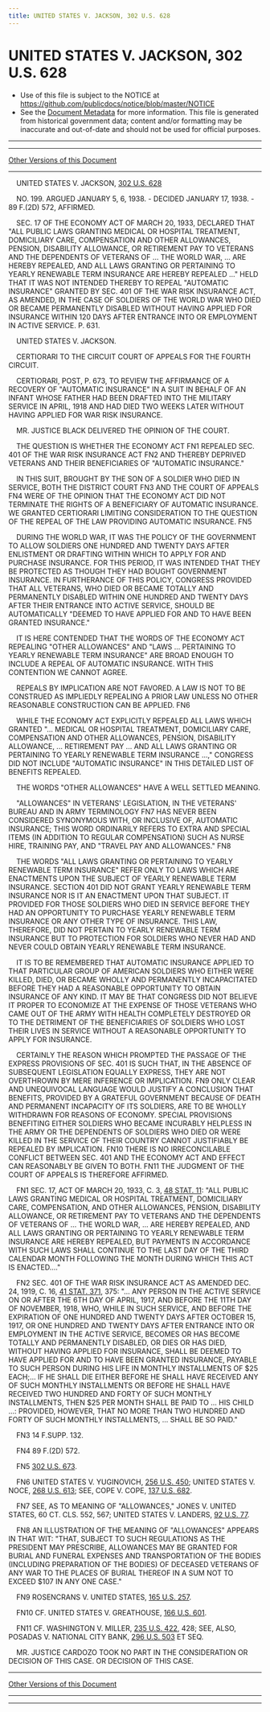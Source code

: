 ```yaml
---
title: UNITED STATES V. JACKSON, 302 U.S. 628
---
```


# UNITED STATES V. JACKSON, 302 U.S. 628

* Use of this file is subject to the NOTICE at https://github.com/publicdocs/notice/blob/master/NOTICE
* See the [Document Metadata](../../../index.md) for more information.
  This file is generated from historical government data; content and/or formatting may be inaccurate and out-of-date and should not be used for official purposes.

----------
----------

[Other Versions of this Document](https://publicdocs.github.io/go/links?ns=uslm-x&ref=%2Fus%2Fcourts%2Fscotus%2FusReporter%2F302%2F628)

----------

    UNITED STATES V. JACKSON, [302 U.S. 628][/us/courts/scotus/usReporter/302/628]

    NO. 199.  ARGUED JANUARY 5, 6, 1938.  - DECIDED JANUARY 17, 1938.  - 89 F.(2D) 572, AFFIRMED.

    SEC. 17 OF THE ECONOMY ACT OF MARCH 20, 1933, DECLARED THAT "ALL PUBLIC LAWS GRANTING MEDICAL OR HOSPITAL TREATMENT, DOMICILIARY CARE, COMPENSATION AND OTHER ALLOWANCES, PENSION, DISABILITY ALLOWANCE, OR RETIREMENT PAY TO VETERANS AND THE DEPENDENTS OF VETERANS OF  ...  THE WORLD WAR, ...  ARE HEREBY REPEALED, AND ALL LAWS GRANTING OR PERTAINING TO YEARLY RENEWABLE TERM INSURANCE ARE HEREBY REPEALED ..."  HELD THAT IT WAS NOT INTENDED THEREBY TO REPEAL "AUTOMATIC INSURANCE" GRANTED BY SEC. 401 OF THE WAR RISK INSURANCE ACT, AS AMENDED, IN THE CASE OF SOLDIERS OF THE WORLD WAR WHO DIED OR BECAME PERMANENTLY DISABLED WITHOUT HAVING APPLIED FOR INSURANCE WITHIN 120 DAYS AFTER ENTRANCE INTO OR EMPLOYMENT IN ACTIVE SERVICE.  P. 631.

    UNITED STATES V. JACKSON.

    CERTIORARI TO THE CIRCUIT COURT OF APPEALS FOR THE FOURTH CIRCUIT.

    CERTIORARI, POST, P. 673, TO REVIEW THE AFFIRMANCE OF A RECOVERY OF "AUTOMATIC INSURANCE" IN A SUIT IN BEHALF OF AN INFANT WHOSE FATHER HAD BEEN DRAFTED INTO THE MILITARY SERVICE IN APRIL, 1918 AND HAD DIED TWO WEEKS LATER WITHOUT HAVING APPLIED FOR WAR RISK INSURANCE.

    MR. JUSTICE BLACK DELIVERED THE OPINION OF THE COURT.

    THE QUESTION IS WHETHER THE ECONOMY ACT  FN1  REPEALED SEC. 401 OF THE WAR RISK INSURANCE ACT FN2  AND THEREBY DEPRIVED VETERANS AND THEIR BENEFICIARIES OF "AUTOMATIC INSURANCE."

    IN THIS SUIT, BROUGHT BY THE SON OF A SOLDIER WHO DIED IN SERVICE, BOTH THE DISTRICT COURT  FN3 AND THE COURT OF APPEALS  FN4  WERE OF THE OPINION THAT THE ECONOMY ACT DID NOT TERMINATE THE RIGHTS OF A BENEFICIARY OF AUTOMATIC INSURANCE.  WE GRANTED CERTIORARI LIMITING CONSIDERATION TO THE QUESTION OF THE REPEAL OF THE LAW PROVIDING AUTOMATIC INSURANCE.  FN5

    DURING THE WORLD WAR, IT WAS THE POLICY OF THE GOVERNMENT TO ALLOW SOLDIERS ONE HUNDRED AND TWENTY DAYS AFTER ENLISTMENT OR DRAFTING WITHIN WHICH TO APPLY FOR AND PURCHASE INSURANCE.  FOR THIS PERIOD, IT WAS INTENDED THAT THEY BE PROTECTED AS THOUGH THEY HAD BOUGHT GOVERNMENT INSURANCE.  IN FURTHERANCE OF THIS POLICY, CONGRESS PROVIDED THAT ALL VETERANS, WHO DIED OR BECAME TOTALLY AND PERMANENTLY DISABLED WITHIN ONE HUNDRED AND TWENTY DAYS AFTER THEIR ENTRANCE INTO ACTIVE SERVICE, SHOULD BE AUTOMATICALLY "DEEMED TO HAVE APPLIED FOR AND TO HAVE BEEN GRANTED INSURANCE."

    IT IS HERE CONTENDED THAT THE WORDS OF THE ECONOMY ACT REPEALING "OTHER ALLOWANCES" AND "LAWS ...  PERTAINING TO YEARLY RENEWABLE TERM INSURANCE" ARE BROAD ENOUGH TO INCLUDE A REPEAL OF AUTOMATIC INSURANCE.  WITH THIS CONTENTION WE CANNOT AGREE.

    REPEALS BY IMPLICATION ARE NOT FAVORED.  A LAW IS NOT TO BE CONSTRUED AS IMPLIEDLY REPEALING A PRIOR LAW UNLESS NO OTHER REASONABLE CONSTRUCTION CAN BE APPLIED.  FN6

    WHILE THE ECONOMY ACT EXPLICITLY REPEALED ALL LAWS WHICH GRANTED "... MEDICAL OR HOSPITAL TREATMENT, DOMICILIARY CARE, COMPENSATION AND OTHER ALLOWANCES, PENSION, DISABILITY ALLOWANCE, ...  RETIREMENT PAY ...  AND ALL LAWS GRANTING OR PERTAINING TO YEARLY RENEWABLE TERM INSURANCE ...," CONGRESS DID NOT INCLUDE "AUTOMATIC INSURANCE" IN THIS DETAILED LIST OF BENEFITS REPEALED.

    THE WORDS "OTHER ALLOWANCES" HAVE A WELL SETTLED MEANING.

    "ALLOWANCES" IN VETERANS' LEGISLATION, IN THE VETERANS' BUREAU AND IN ARMY TERMINOLOGY  FN7  HAS NEVER BEEN CONSIDERED SYNONYMOUS WITH, OR INCLUSIVE OF, AUTOMATIC INSURANCE; THIS WORD ORDINARILY REFERS TO EXTRA AND SPECIAL ITEMS (IN ADDITION TO REGULAR COMPENSATION) SUCH AS NURSE HIRE, TRAINING PAY, AND "TRAVEL PAY AND ALLOWANCES."  FN8

    THE WORDS "ALL LAWS GRANTING OR PERTAINING TO YEARLY RENEWABLE TERM INSURANCE" REFER ONLY TO LAWS WHICH ARE ENACTMENTS UPON THE SUBJECT OF YEARLY RENEWABLE TERM INSURANCE.  SECTION 401 DID NOT GRANT YEARLY RENEWABLE TERM INSURANCE NOR IS IT AN ENACTMENT UPON THAT SUBJECT.  IT PROVIDED FOR THOSE SOLDIERS WHO DIED IN SERVICE BEFORE THEY HAD AN OPPORTUNITY TO PURCHASE YEARLY RENEWABLE TERM INSURANCE OR ANY OTHER TYPE OF INSURANCE.  THIS LAW, THEREFORE, DID NOT PERTAIN TO YEARLY RENEWABLE TERM INSURANCE BUT TO PROTECTION FOR SOLDIERS WHO NEVER HAD AND NEVER COULD OBTAIN YEARLY RENEWABLE TERM INSURANCE.

    IT IS TO BE REMEMBERED THAT AUTOMATIC INSURANCE APPLIED TO THAT PARTICULAR GROUP OF AMERICAN SOLDIERS WHO EITHER WERE KILLED, DIED, OR BECAME WHOLLY AND PERMANENTLY INCAPACITATED BEFORE THEY HAD A REASONABLE OPPORTUNITY TO OBTAIN INSURANCE OF ANY KIND.  IT MAY BE THAT CONGRESS DID NOT BELIEVE IT PROPER TO ECONOMIZE AT THE EXPENSE OF THOSE VETERANS WHO CAME OUT OF THE ARMY WITH HEALTH COMPLETELY DESTROYED OR TO THE DETRIMENT OF THE BENEFICIARIES OF SOLDIERS WHO LOST THEIR LIVES IN SERVICE WITHOUT A REASONABLE OPPORTUNITY TO APPLY FOR INSURANCE.

    CERTAINLY THE REASON WHICH PROMPTED THE PASSAGE OF THE EXPRESS PROVISIONS OF SEC. 401 IS SUCH THAT, IN THE ABSENCE OF SUBSEQUENT LEGISLATION EQUALLY EXPRESS, THEY ARE NOT OVERTHROWN BY MERE INFERENCE OR IMPLICATION.  FN9  ONLY CLEAR AND UNEQUIVOCAL LANGUAGE WOULD JUSTIFY A CONCLUSION THAT BENEFITS, PROVIDED BY A GRATEFUL GOVERNMENT BECAUSE OF DEATH AND PERMANENT INCAPACITY OF ITS SOLDIERS, ARE TO BE WHOLLY WITHDRAWN FOR REASONS OF ECONOMY.  SPECIAL PROVISIONS BENEFITING EITHER SOLDIERS WHO BECAME INCURABLY HELPLESS IN THE ARMY OR THE DEPENDENTS OF SOLDIERS WHO DIED OR WERE KILLED IN THE SERVICE OF THEIR COUNTRY CANNOT JUSTIFIABLY BE REPEALED BY IMPLICATION.  FN10  THERE IS NO IRRECONCILABLE CONFLICT BETWEEN SEC. 401 AND THE ECONOMY ACT AND EFFECT CAN REASONABLY BE GIVEN TO BOTH.  FN11  THE JUDGMENT OF THE COURT OF APPEALS IS THEREFORE AFFIRMED.

    FN1  SEC. 17, ACT OF MARCH 20, 1933, C. 3, [48 STAT. 11][/us/stat/48/11]:  "ALL PUBLIC LAWS GRANTING MEDICAL OR HOSPITAL TREATMENT, DOMICILIARY CARE, COMPENSATION, AND OTHER ALLOWANCES, PENSION, DISABILITY ALLOWANCE, OR RETIREMENT PAY TO VETERANS AND THE DEPENDENTS OF VETERANS OF  ...  THE WORLD WAR, ...  ARE HEREBY REPEALED, AND ALL LAWS GRANTING OR PERTAINING TO YEARLY RENEWABLE TERM INSURANCE ARE HEREBY REPEALED, BUT PAYMENTS IN ACCORDANCE WITH SUCH LAWS SHALL CONTINUE TO THE LAST DAY OF THE THIRD CALENDAR MONTH FOLLOWING THE MONTH DURING WHICH THIS ACT IS ENACTED...."

    FN2  SEC. 401 OF THE WAR RISK INSURANCE ACT AS AMENDED DEC. 24, 1919, C. 16, [41 STAT. 371][/us/stat/41/371], 375: "...  ANY PERSON IN THE ACTIVE SERVICE ON OR AFTER THE 6TH DAY OF APRIL, 1917, AND BEFORE THE 11TH DAY OF NOVEMBER, 1918, WHO, WHILE IN SUCH SERVICE, AND BEFORE THE EXPIRATION OF ONE HUNDRED AND TWENTY DAYS AFTER OCTOBER 15, 1917, OR ONE HUNDRED AND TWENTY DAYS AFTER ENTRANCE INTO OR EMPLOYMENT IN THE ACTIVE SERVICE, BECOMES OR HAS BECOME TOTALLY AND PERMANENTLY DISABLED, OR DIES OR HAS DIED, WITHOUT HAVING APPLIED FOR INSURANCE, SHALL BE DEEMED TO HAVE APPLIED FOR AND TO HAVE BEEN GRANTED INSURANCE, PAYABLE TO SUCH PERSON DURING HIS LIFE IN MONTHLY INSTALLMENTS OF $25 EACH;...  IF HE SHALL DIE EITHER BEFORE HE SHALL HAVE RECEIVED ANY OF SUCH MONTHLY INSTALLMENTS OR BEFORE HE SHALL HAVE RECEIVED TWO HUNDRED AND FORTY OF SUCH MONTHLY INSTALLMENTS, THEN $25 PER MONTH SHALL BE PAID TO  ... HIS CHILD  ...:  PROVIDED, HOWEVER, THAT NO MORE THAN TWO HUNDRED AND FORTY OF SUCH MONTHLY INSTALLMENTS,  ...  SHALL BE SO PAID."

    FN3  14 F.SUPP.  132.

    FN4  89 F.(2D) 572.

    FN5  [302 U.S. 673][/us/courts/scotus/usReporter/302/673].

    FN6  UNITED STATES V. YUGINOVICH, [256 U.S. 450][/us/courts/scotus/usReporter/256/450]; UNITED STATES V. NOCE, [268 U.S. 613][/us/courts/scotus/usReporter/268/613]; SEE, COPE V. COPE, [137 U.S. 682][/us/courts/scotus/usReporter/137/682].

    FN7  SEE, AS TO MEANING OF "ALLOWANCES," JONES V. UNITED STATES, 60 CT. CLS. 552, 567; UNITED STATES V. LANDERS, [92 U.S. 77][/us/courts/scotus/usReporter/92/77].

    FN8  AN ILLUSTRATION OF THE MEANING OF "ALLOWANCES" APPEARS IN THAT WIT:  "THAT, SUBJECT TO SUCH REGULATIONS AS THE PRESIDENT MAY PRESCRIBE, ALLOWANCES MAY BE GRANTED FOR BURIAL AND FUNERAL EXPENSES AND TRANSPORTATION OF THE BODIES (INCLUDING PREPARATION OF THE BODIES) OF DECEASED VETERANS OF ANY WAR TO THE PLACES OF BURIAL THEREOF IN A SUM NOT TO EXCEED $107 IN ANY ONE CASE."

    FN9  ROSENCRANS V. UNITED STATES, [165 U.S. 257][/us/courts/scotus/usReporter/165/257].

    FN10  CF. UNITED STATES V. GREATHOUSE, [166 U.S. 601][/us/courts/scotus/usReporter/166/601].

    FN11  CF. WASHINGTON V. MILLER, [235 U.S. 422][/us/courts/scotus/usReporter/235/422], 428; SEE, ALSO, POSADAS V. NATIONAL CITY BANK, [296 U.S. 503][/us/courts/scotus/usReporter/296/503] ET SEQ.

    MR. JUSTICE CARDOZO TOOK NO PART IN THE CONSIDERATION OR DECISION OF THIS CASE.  OR DECISION OF THIS CASE.

----------

[Other Versions of this Document](https://publicdocs.github.io/go/links?ns=uslm-x&ref=%2Fus%2Fcourts%2Fscotus%2FusReporter%2F302%2F628)

----------
----------

[/us/courts/scotus/usReporter/302/628]: https://publicdocs.github.io/go/links?ns=uslm-x&ref=%2Fus%2Fcourts%2Fscotus%2FusReporter%2F302%2F628
[/us/stat/48/11]: https://publicdocs.github.io/go/links?ns=uslm&ref=%2Fus%2Fstat%2F48%2F11
[/us/stat/41/371]: https://publicdocs.github.io/go/links?ns=uslm&ref=%2Fus%2Fstat%2F41%2F371
[/us/courts/scotus/usReporter/302/673]: https://publicdocs.github.io/go/links?ns=uslm-x&ref=%2Fus%2Fcourts%2Fscotus%2FusReporter%2F302%2F673
[/us/courts/scotus/usReporter/256/450]: https://publicdocs.github.io/go/links?ns=uslm-x&ref=%2Fus%2Fcourts%2Fscotus%2FusReporter%2F256%2F450
[/us/courts/scotus/usReporter/268/613]: https://publicdocs.github.io/go/links?ns=uslm-x&ref=%2Fus%2Fcourts%2Fscotus%2FusReporter%2F268%2F613
[/us/courts/scotus/usReporter/137/682]: https://publicdocs.github.io/go/links?ns=uslm-x&ref=%2Fus%2Fcourts%2Fscotus%2FusReporter%2F137%2F682
[/us/courts/scotus/usReporter/92/77]: https://publicdocs.github.io/go/links?ns=uslm-x&ref=%2Fus%2Fcourts%2Fscotus%2FusReporter%2F92%2F77
[/us/courts/scotus/usReporter/165/257]: https://publicdocs.github.io/go/links?ns=uslm-x&ref=%2Fus%2Fcourts%2Fscotus%2FusReporter%2F165%2F257
[/us/courts/scotus/usReporter/166/601]: https://publicdocs.github.io/go/links?ns=uslm-x&ref=%2Fus%2Fcourts%2Fscotus%2FusReporter%2F166%2F601
[/us/courts/scotus/usReporter/235/422]: https://publicdocs.github.io/go/links?ns=uslm-x&ref=%2Fus%2Fcourts%2Fscotus%2FusReporter%2F235%2F422
[/us/courts/scotus/usReporter/296/503]: https://publicdocs.github.io/go/links?ns=uslm-x&ref=%2Fus%2Fcourts%2Fscotus%2FusReporter%2F296%2F503


